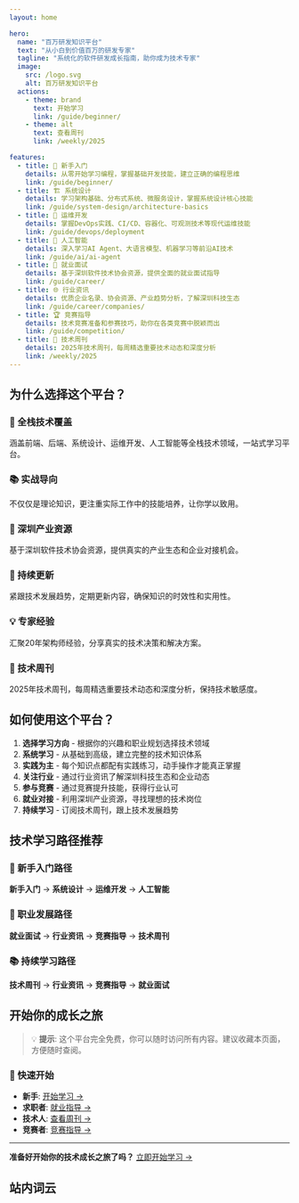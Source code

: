 ```yaml
---
layout: home

hero:
  name: "百万研发知识平台"
  text: "从小白到价值百万的研发专家"
  tagline: "系统化的软件研发成长指南，助你成为技术专家"
  image:
    src: /logo.svg
    alt: 百万研发知识平台
  actions:
    - theme: brand
      text: 开始学习
      link: /guide/beginner/
    - theme: alt
      text: 查看周刊
      link: /weekly/2025

features:
  - title: 🚀 新手入门
    details: 从零开始学习编程，掌握基础开发技能，建立正确的编程思维
    link: /guide/beginner/
  - title: 🏗️ 系统设计
    details: 学习架构基础、分布式系统、微服务设计，掌握系统设计核心技能
    link: /guide/system-design/architecture-basics
  - title: 🔧 运维开发
    details: 掌握DevOps实践、CI/CD、容器化、可观测技术等现代运维技能
    link: /guide/devops/deployment
  - title: 🤖 人工智能
    details: 深入学习AI Agent、大语言模型、机器学习等前沿AI技术
    link: /guide/ai/ai-agent
  - title: 💼 就业面试
    details: 基于深圳软件技术协会资源，提供全面的就业面试指导
    link: /guide/career/
  - title: 🌐 行业资讯
    details: 优质企业名录、协会资源、产业趋势分析，了解深圳科技生态
    link: /guide/career/companies/
  - title: 🏆 竞赛指导
    details: 技术竞赛准备和参赛技巧，助你在各类竞赛中脱颖而出
    link: /guide/competition/
  - title: 📰 技术周刊
    details: 2025年技术周刊，每周精选重要技术动态和深度分析
    link: /weekly/2025
---
```


## 为什么选择这个平台？

### 🎯 全栈技术覆盖
涵盖前端、后端、系统设计、运维开发、人工智能等全栈技术领域，一站式学习平台。

### 📚 实战导向
不仅仅是理论知识，更注重实际工作中的技能培养，让你学以致用。

### 🏢 深圳产业资源
基于深圳软件技术协会资源，提供真实的产业生态和企业对接机会。

### 🚀 持续更新
紧跟技术发展趋势，定期更新内容，确保知识的时效性和实用性。

### 💡 专家经验
汇聚20年架构师经验，分享真实的技术决策和解决方案。

### 📰 技术周刊
2025年技术周刊，每周精选重要技术动态和深度分析，保持技术敏感度。

## 如何使用这个平台？

1. **选择学习方向** - 根据你的兴趣和职业规划选择技术领域
2. **系统学习** - 从基础到高级，建立完整的技术知识体系
3. **实践为主** - 每个知识点都配有实践练习，动手操作才能真正掌握
4. **关注行业** - 通过行业资讯了解深圳科技生态和企业动态
5. **参与竞赛** - 通过竞赛提升技能，获得行业认可
6. **就业对接** - 利用深圳产业资源，寻找理想的技术岗位
7. **持续学习** - 订阅技术周刊，跟上技术发展趋势

## 技术学习路径推荐

### 🚀 新手入门路径
**新手入门** → **系统设计** → **运维开发** → **人工智能**

### 💼 职业发展路径  
**就业面试** → **行业资讯** → **竞赛指导** → **技术周刊**

### 📚 持续学习路径
**技术周刊** → **行业资讯** → **竞赛指导** → **就业面试**

## 开始你的成长之旅

> 💡 **提示**: 这个平台完全免费，你可以随时访问所有内容。建议收藏本页面，方便随时查阅。

### 🎯 快速开始
- **新手**: [开始学习 →](/guide/beginner/)
- **求职者**: [就业指导 →](/guide/career/)
- **技术人**: [查看周刊 →](/weekly/2025)
- **竞赛者**: [竞赛指导 →](/guide/competition/)

---

**准备好开始你的技术成长之旅了吗？** [立即开始学习 →](/guide/beginner/)

## 站内词云

<WordCloud />